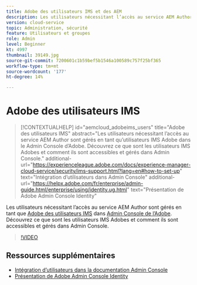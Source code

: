 ```yaml
---
title: Adobe des utilisateurs IMS et des AEM
description: Les utilisateurs nécessitant l’accès au service AEM Author sont gérés en tant qu’utilisateurs IMS Adobe dans le Admin Console d’Adobe. Découvrez ce que sont les utilisateurs IMS Adobes et comment ils sont accessibles et gérés dans Admin Console.
version: cloud-service
topic: Administration, sécurité
feature: Utilisateurs et groupes
role: Admin
level: Beginner
kt: 4997
thumbnail: 39149.jpg
source-git-commit: 7200601c1b59bef5b1546a100589c757f25bf365
workflow-type: tm+mt
source-wordcount: '177'
ht-degree: 14%

---
```



# Adobe des utilisateurs IMS

>[!CONTEXTUALHELP]
>id="aemcloud_adobeims_users"
>title="Adobe des utilisateurs IMS"
>abstract="Les utilisateurs nécessitant l’accès au service AEM Author sont gérés en tant qu’utilisateurs IMS Adobe dans le Admin Console d’Adobe. Découvrez ce que sont les utilisateurs IMS Adobes et comment ils sont accessibles et gérés dans Admin Console."
>additional-url="https://experienceleague.adobe.com/docs/experience-manager-cloud-service/security/ims-support.html?lang=en#how-to-set-up" text="Intégration d’utilisateurs dans Admin Console"
>additional-url="https://helpx.adobe.com/fr/enterprise/admin-guide.html/enterprise/using/identity.ug.html" text="Présentation de Adobe Admin Console Identity"

Les utilisateurs nécessitant l’accès au service AEM Author sont gérés en tant que [Adobe des utilisateurs IMS](https://helpx.adobe.com/fr/enterprise/using/set-up-identity.html) dans [Admin Console de l’Adobe](https://adminconsole.adobe.com). Découvrez ce que sont les utilisateurs IMS Adobes et comment ils sont accessibles et gérés dans Admin Console.

>[!VIDEO](https://video.tv.adobe.com/v/39149/?quality=12&learn=on)

## Ressources supplémentaires

+ [Intégration d’utilisateurs dans la documentation Admin Console](https://experienceleague.adobe.com/docs/experience-manager-cloud-service/security/ims-support.html#onboarding-users-in-admin-console)
+ [Présentation de Adobe Admin Console Identity](https://helpx.adobe.com/fr/enterprise/using/identity.html)
